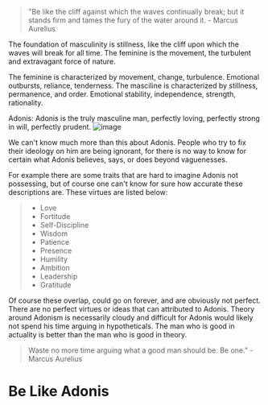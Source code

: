 > "Be like the cliff against which the waves continually break; but it stands firm and tames the fury of the water around it. - Marcus Aurelius

The foundation of masculinity is stillness, like the cliff upon which the waves will break for all time. The feminine is the movement, the turbulent and extravagant force of nature.

The feminine is characterized by movement, change, turbulence. Emotional outbursts, reliance, tenderness.
The masciline is characterized by stillness, permanence, and order. Emotional stability, independence, strength, rationality.

Adonis:
Adonis is the truly masculine man, perfectly loving, perfectly strong in will, perfectly prudent.
![image](https://github.com/philosopher49328/Letters/assets/150571599/edcafddd-f75e-46cf-85c5-34068b9a3238)

We can't know much more than this about Adonis. People who try to fix their ideology on him are being ignorant, for there is no way to know for certain what Adonis believes, says, or does beyond vaguenesses.

For example there are some traits that are hard to imagine Adonis not possessing, but of course one can't know for sure how accurate these descriptions are. These virtues are listed below:

> - Love
> - Fortitude
> - Self-Discipline
> - Wisdom
> - Patience
> - Presence
> - Humility
> - Ambition
> - Leadership
> - Gratitude

Of course these overlap, could go on forever, and are obviously not perfect. There are no perfect virtues or ideas that can attributed to Adonis. Theory around Adonism is necessarily cloudy and difficult for Adonis would likely not spend his time arguing in hypotheticals. The man who is good in actuality is better than the man who is good in theory.

>Waste no more time arguing what a good man should be. Be one." - Marcus Aurelius


# Be Like Adonis
